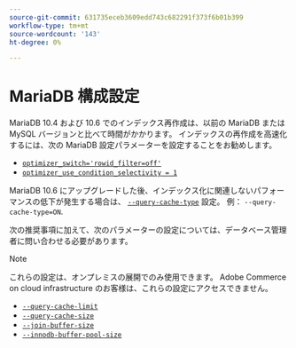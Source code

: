 ```yaml
---
source-git-commit: 631735eceb3609edd743c682291f373f6b01b399
workflow-type: tm+mt
source-wordcount: '143'
ht-degree: 0%

---
```

# MariaDB 構成設定

MariaDB 10.4 および 10.6 でのインデックス再作成は、以前の MariaDB または MySQL バージョンと比べて時間がかかります。 インデックスの再作成を高速化するには、次の MariaDB 設定パラメーターを設定することをお勧めします。

* [`optimizer_switch='rowid_filter=off'`](https://mariadb.com/kb/en/optimizer-switch/)
* [`optimizer_use_condition_selectivity = 1`](https://mariadb.com/products/skysql/docs/reference/es/system-variables/optimizer_use_condition_selectivity/)

MariaDB 10.6 にアップグレードした後、インデックス化に関連しないパフォーマンスの低下が発生する場合は、 [`--query-cache-type`](https://mariadb.com/kb/en/server-system-variables/#query_cache_type) 設定。 例： `--query-cache-type=ON`.

次の推奨事項に加えて、次のパラメーターの設定については、データベース管理者に問い合わせる必要があります。

>[!NOTE]
>
>これらの設定は、オンプレミスの展開でのみ使用できます。 Adobe Commerce on cloud infrastructure のお客様は、これらの設定にアクセスできません。

* [`--query-cache-limit`](https://mariadb.com/kb/en/server-system-variables/#query_cache_limit)
* [`--query-cache-size`](https://mariadb.com/kb/en/server-system-variables/#query_cache_size)
* [`--join-buffer-size`](https://mariadb.com/kb/en/server-system-variables/#join_buffer_size)
* [`--innodb-buffer-pool-size`](https://mariadb.com/kb/en/innodb-buffer-pool/#innodb_buffer_pool_size)
